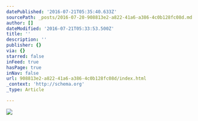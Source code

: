 ```yaml
---
datePublished: '2016-07-21T05:35:40.633Z'
sourcePath: _posts/2016-07-20-908813e2-a822-41a6-a386-4c0b128fc08d.md
author: []
dateModified: '2016-07-21T05:33:53.500Z'
title: ''
description: ''
publisher: {}
via: {}
starred: false
inFeed: true
hasPage: true
inNav: false
url: 908813e2-a822-41a6-a386-4c0b128fc08d/index.html
_context: 'http://schema.org'
_type: Article

---
```

![](https://imgflo.herokuapp.com/graph/vahj1ThiexotieMo/3ae91208da6809794636a97969af7aea/croprotate.png?cropheight=2549&cropwidth=3090&degrees=0&input=https%3A%2F%2Fthe-grid-user-content.s3-us-west-2.amazonaws.com%2F85bc1508-9ef1-4a88-9966-d0a846074b6e.png&x=103&y=0)